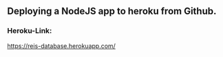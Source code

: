 ## Deploying a NodeJS app to heroku from Github.

### Heroku-Link:

https://reis-database.herokuapp.com/
